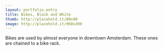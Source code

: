 ```yaml
---
layout: portfolio_entry
title: Bikes, Black and White
thumb: http://placehold.it/80x80
image: http://placehold.it/960x300
---
```

Bikes are used by almost everyone in downtown Amsterdam. These ones are chained to a bike rack.
